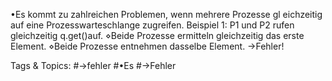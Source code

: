 •Es kommt zu zahlreichen Problemen, wenn mehrere Prozesse gl eichzeitig auf eine Prozesswarteschlange
zugreifen.
Beispiel 1: P1 und P2 rufen gleichzeitig q.get()auf.
⋄Beide Prozesse ermitteln gleichzeitig das erste Element.
⋄Beide Prozesse entnehmen dasselbe Element. →Fehler!

   Tags & Topics:
   #→fehler
   #•Es
   #→Fehler